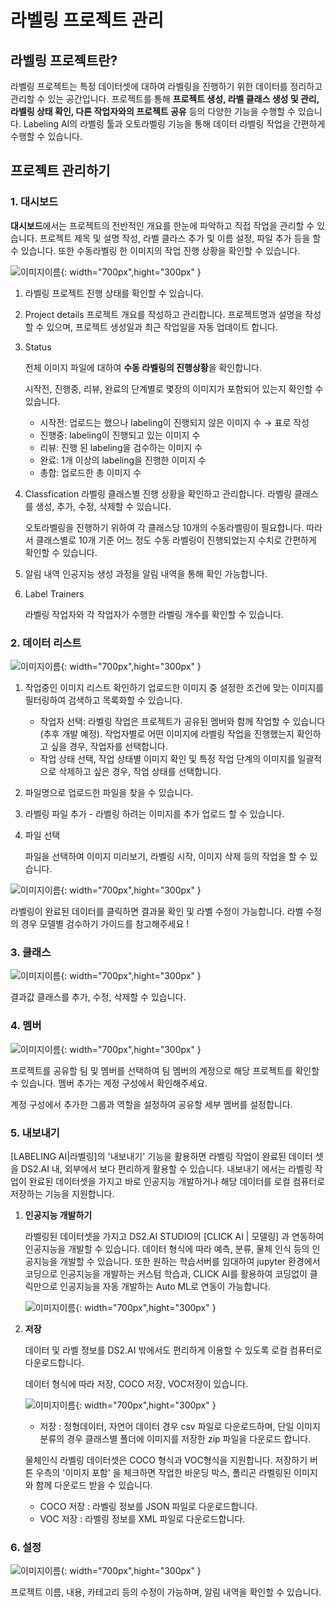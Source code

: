 # **라벨링 프로젝트 관리**

## **라벨링 프로젝트란?**

라벨링 프로젝트는 특정 데이터셋에 대하여 라벨링을 진행하기 위한 데이터를 정리하고 관리할 수 있는 공간입니다. 프로젝트를 통해 **프로젝트 생성, 라벨 클래스 생성 및 관리, 라벨링 상태 확인, 다른 작업자와의 프로젝트 공유** 등의 다양한 기능을 수행할 수 있습니다. Labeling AI의 라벨링 툴과 오토라벨링 기능을 통해 데이터 라벨링 작업을 간편하게 수행할 수 있습니다. 

## **프로젝트 관리하기**

### **1. 대시보드**

**대시보드**에서는 프로젝트의 전반적인 개요를  한눈에 파악하고 직접 작업을 관리할 수 있습니다. 프로젝트 제목 및 설명 작성, 라벨 클라스 추가 및 이름 설정, 파일 추가 등을 할수 있습니다.  또한 수동라벨링 한 이미지의 작업 진행 상황을 확인할 수 있습니다.   

![이미지이름](./image/labeling_ai/management1.png){: width="700px",hight="300px" }

1. 라벨링 프로젝트 진행 상태를 확인할 수 있습니다.
2. Project details
프로젝트 개요를 작성하고 관리합니다.
프로젝트명과 설명을 작성할 수 있으며, 프로젝트 생성일과 최근 작업일을 자동 업데이트 합니다.
3. Status

    전체 이미지 파일에 대하여 **수동 라벨링의 진행상황**을 확인합니다.

    시작전, 진행중, 리뷰, 완료의 단계별로 몇장의 이미지가 포함되어 있는지 확인할 수 있습니다.

    - 시작전: 업로드는 했으나 labeling이 진행되지 않은 이미지 수    → 표로 작성
    - 진행중: labeling이 진행되고 있는 이미지 수
    - 리뷰: 진행 된 labeling을 검수하는 이미지 수
    - 완료: 1개 이상의 labeling을 진행한 이미지 수
    - 총합:  업로드한 총 이미지 수
4. Classfication
라벨링 클래스별 진행 상황을 확인하고 관리합니다. 라벨링 클래스를 생성, 추가, 수정, 삭제할 수 있습니다.

    오토라벨링을 진행하기 위하여 각 클래스당 10개의 수동라벨링이 필요합니다.  따라서 클래스별로 10개 기준  어느 정도 수동 라벨링이 진행되었는지 수치로 간편하게 확인할 수 있습니다. 

5. 알림 내역 
인공지능 생성 과정을 알림 내역을 통해 확인 가능합니다. 
6. Label Trainers

    라벨링 작업자와 각 작업자가 수행한 라벨링 개수를 확인할 수 있습니다. 

### **2. 데이터 리스트**

![이미지이름](./image/labeling_ai/management2.png){: width="700px",hight="300px" }

1. 작업중인 이미지 리스트 확인하기 
업로드한 이미지 중 설정한 조건에 맞는 이미지를 필터링하여 검색하고 목록화할 수 있습니다.
    - 작업자 선택: 라벨링 작업은 프로젝트가 공유된 멤버와 함께 작업할 수 있습니다(추후 개발 예정). 작업자별로 어떤 이미지에 라벨링 작업을 진행했는지 확인하고 싶을 경우, 작업자를 선택합니다.
    - 작업 상태 선택, 작업 상태별 이미지 확인 및 특정 작업 단계의 이미지를 일괄적으로 삭제하고 싶은 경우, 작업 상태를 선택합니다.
2. 파일명으로 업로드한 파일을 찾을 수 있습니다.
3. 라벨링 파일 추가 - 라벨링 하려는 이미지를 추가 업로드 할 수 있습니다. 
4. 파일 선택

    파일을 선택하여 이미지 미리보기, 라벨링 시작, 이미지 삭제 등의 작업을 할 수 있습니다.

![이미지이름](./image/labeling_ai/management3.png){: width="700px",hight="300px" }  

라벨링이 완료된 데이터를 클릭하면 결과물 확인 및 라벨 수정이 가능합니다.  라벨 수정의 경우 모델별 검수하기 가이드를 참고해주세요 ! 

### **3. 클래스**

![이미지이름](./image/labeling_ai/management4.png){: width="700px",hight="300px" }  

결과값 클래스를 추가, 수정, 삭제할 수 있습니다.

### **4. 멤버**

![이미지이름](./image/labeling_ai/management5.png){: width="700px",hight="300px" }  

프로젝트를 공유할 팀 및 멤버를 선택하여 팀 멤버의 계정으로 해당 프로젝트를 확인할 수 있습니다. 멤버 추가는 계정 구성에서 확인해주세요.

계정 구성에서 추가한 그룹과 역할을 설정하여 공유할 세부 멤버를 설정합니다. 

### **5. 내보내기**

[LABELING AI|라벨링]의 '내보내기' 기능을 활용하면 라벨링 작업이 완료된 데이터 셋을 DS2.AI 내, 외부에서 보다 편리하게 활용할 수 있습니다. 내보내기 에서는 라벨링 작업이 완료된 데이터셋을 가지고 바로 인공지능 개발하거나 해당 데이터를 로컬 컴퓨터로 저장하는 기능을 지원합니다.

1. **인공지능 개발하기** 

    라벨링된 데이터셋을 가지고 DS2.AI STUDIO의 [CLICK AI | 모델링] 과 연동하여 인공지능을 개발할 수 있습니다. 데이터 형식에 따라 예측, 분류, 물체 인식 등의 인공지능을 개발할 수 있습니다. 또한  원하는 학습서버를 임대하여 jupyter 환경에서 코딩으로 인공지능을 개발하는 커스텀 학습과, CLICK AI를 활용하여 코딩없이 클릭만으로 인공지능을 자동 개발하는 Auto ML로 연동이 가능합니다. 

    ![이미지이름](./image/labeling_ai/management6.png){: width="700px",hight="300px" }  

2. **저장**

    데이터 및 라벨 정보를 DS2.AI 밖에서도 편리하게 이용할 수 있도록 로컬 컴퓨터로 다운로드합니다. 

    데이터 형식에 따라 저장, COCO 저장, VOC저장이 있습니다. 

    ![이미지이름](./image/labeling_ai/management7.png){: width="700px",hight="300px" }  
    - 저장 : 정형데이터, 자연어 데이터 경우 csv 파일로 다운로드하며, 단일 이미지 분류의 경우 클래스별 폴더에 이미지를 저장한 zip 파일을 다운로드 합니다.

    물체인식 라벨링 데이터셋은 COCO 형식과 VOC형식을 지원합니다. 저장하기 버튼 우측의 '이미지 포함' 을 체크하면  작업한 바운딩 박스, 폴리곤 라벨링된 이미지와 함께 다운로드 받을 수 있습니다.

    - COCO 저장 : 라벨링 정보를 JSON 파일로 다운로드합니다.
    - VOC 저장 : 라벨링 정보를 XML 파일로 다운로드합니다.


### **6. 설정**

![이미지이름](./image/labeling_ai/management8.png){: width="700px",hight="300px" }  

프로젝트 이름, 내용, 카테고리 등의 수정이 가능하며, 알림 내역을 확인할 수 있습니다. 
<br>
<br>
<br>
